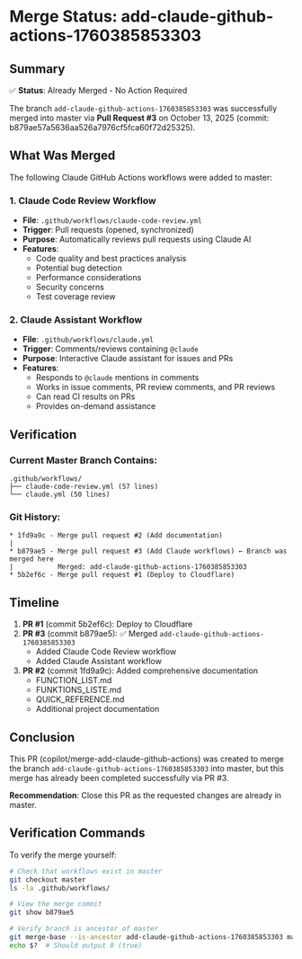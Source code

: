 # Merge Status: add-claude-github-actions-1760385853303

## Summary
✅ **Status**: Already Merged - No Action Required

The branch `add-claude-github-actions-1760385853303` was successfully merged into master via **Pull Request #3** on October 13, 2025 (commit: b879ae57a5636aa526a7976cf5fca60f72d25325).

## What Was Merged

The following Claude GitHub Actions workflows were added to master:

### 1. Claude Code Review Workflow
- **File**: `.github/workflows/claude-code-review.yml`
- **Trigger**: Pull requests (opened, synchronized)
- **Purpose**: Automatically reviews pull requests using Claude AI
- **Features**:
  - Code quality and best practices analysis
  - Potential bug detection
  - Performance considerations
  - Security concerns
  - Test coverage review

### 2. Claude Assistant Workflow
- **File**: `.github/workflows/claude.yml`
- **Trigger**: Comments/reviews containing `@claude`
- **Purpose**: Interactive Claude assistant for issues and PRs
- **Features**:
  - Responds to `@claude` mentions in comments
  - Works in issue comments, PR review comments, and PR reviews
  - Can read CI results on PRs
  - Provides on-demand assistance

## Verification

### Current Master Branch Contains:
```
.github/workflows/
├── claude-code-review.yml (57 lines)
└── claude.yml (50 lines)
```

### Git History:
```
* 1fd9a9c - Merge pull request #2 (Add documentation)
|
* b879ae5 - Merge pull request #3 (Add Claude workflows) ← Branch was merged here
|           Merged: add-claude-github-actions-1760385853303
* 5b2ef6c - Merge pull request #1 (Deploy to Cloudflare)
```

## Timeline

1. **PR #1** (commit 5b2ef6c): Deploy to Cloudflare
2. **PR #3** (commit b879ae5): ✅ Merged `add-claude-github-actions-1760385853303`
   - Added Claude Code Review workflow
   - Added Claude Assistant workflow
3. **PR #2** (commit 1fd9a9c): Added comprehensive documentation
   - FUNCTION_LIST.md
   - FUNKTIONS_LISTE.md
   - QUICK_REFERENCE.md
   - Additional project documentation

## Conclusion

This PR (copilot/merge-add-claude-github-actions) was created to merge the branch `add-claude-github-actions-1760385853303` into master, but this merge has already been completed successfully via PR #3.

**Recommendation**: Close this PR as the requested changes are already in master.

## Verification Commands

To verify the merge yourself:

```bash
# Check that workflows exist in master
git checkout master
ls -la .github/workflows/

# View the merge commit
git show b879ae5

# Verify branch is ancestor of master
git merge-base --is-ancestor add-claude-github-actions-1760385853303 master
echo $?  # Should output 0 (true)
```
